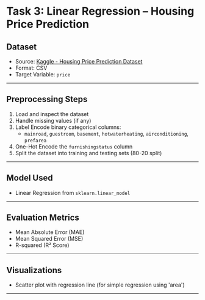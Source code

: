 # Task 3: Linear Regression – Housing Price Prediction
## Dataset

- Source: [Kaggle - Housing Price Prediction Dataset](https://www.kaggle.com/datasets/harishkumardatalab/housing-price-prediction)
- Format: CSV
- Target Variable: `price`

---

## Preprocessing Steps

1. Load and inspect the dataset
2. Handle missing values (if any)
3. Label Encode binary categorical columns:
   - `mainroad`, `guestroom`, `basement`, `hotwaterheating`, `airconditioning`, `prefarea`
4. One-Hot Encode the `furnishingstatus` column
5. Split the dataset into training and testing sets (80-20 split)

---

## Model Used

- Linear Regression from `sklearn.linear_model`

---

## Evaluation Metrics

- Mean Absolute Error (MAE)
- Mean Squared Error (MSE)
- R-squared (R² Score)

---

## Visualizations

- Scatter plot with regression line (for simple regression using 'area')

---
